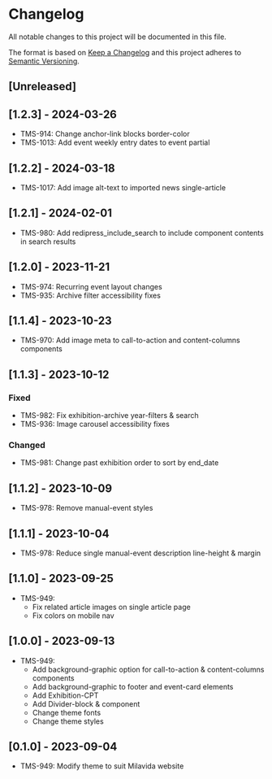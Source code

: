 # Changelog

All notable changes to this project will be documented in this file.

The format is based on [Keep a Changelog](http://keepachangelog.com/en/1.0.0/)
and this project adheres to [Semantic Versioning](http://semver.org/spec/v2.0.0.html).

## [Unreleased]

## [1.2.3] - 2024-03-26

- TMS-914: Change anchor-link blocks border-color
- TMS-1013: Add event weekly entry dates to event partial

## [1.2.2] - 2024-03-18

- TMS-1017: Add image alt-text to imported news single-article

## [1.2.1] - 2024-02-01

- TMS-980: Add redipress_include_search to include component contents in search results

## [1.2.0] - 2023-11-21

- TMS-974: Recurring event layout changes
- TMS-935: Archive filter accessibility fixes

## [1.1.4] - 2023-10-23

- TMS-970: Add image meta to call-to-action and content-columns components

## [1.1.3] - 2023-10-12

### Fixed

- TMS-982: Fix exhibition-archive year-filters & search
- TMS-936: Image carousel accessibility fixes

### Changed

- TMS-981: Change past exhibition order to sort by end_date

## [1.1.2] - 2023-10-09

- TMS-978: Remove manual-event styles

## [1.1.1] - 2023-10-04

- TMS-978: Reduce single manual-event description line-height & margin

## [1.1.0] - 2023-09-25

- TMS-949:
    - Fix related article images on single article page
    - Fix colors on mobile nav

## [1.0.0] - 2023-09-13

- TMS-949:
    - Add background-graphic option for call-to-action & content-columns components
    - Add background-graphic to footer and event-card elements
    - Add Exhibition-CPT
    - Add Divider-block & component
    - Change theme fonts
    - Change theme styles

## [0.1.0] - 2023-09-04

- TMS-949: Modify theme to suit Milavida website
